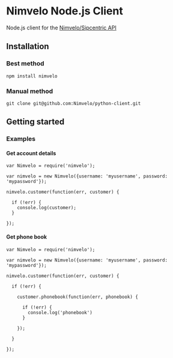 # Nimvelo Node.js Client

Node.js client for the [Nimvelo/Sipcentric API](https://developer.sipcentric.com/)


## Installation

### Best method

```
npm install nimvelo
```

### Manual method

```
git clone git@github.com:Nimvelo/python-client.git
```

## Getting started

### Examples

#### Get account details

```
var Nimvelo = require('nimvelo');

var nimvelo = new Nimvelo({username: 'myusername', password: 'mypassword'});

nimvelo.customer(function(err, customer) {

  if (!err) {
    console.log(customer);
  }

});
```

#### Get phone book

```
var Nimvelo = require('nimvelo');

var nimvelo = new Nimvelo({username: 'myusername', password: 'mypassword'});

nimvelo.customer(function(err, customer) {

  if (!err) {

    customer.phonebook(function(err, phonebook) {

      if (!err) {
        console.log('phonebook')
      }

    });

  }

});
```
